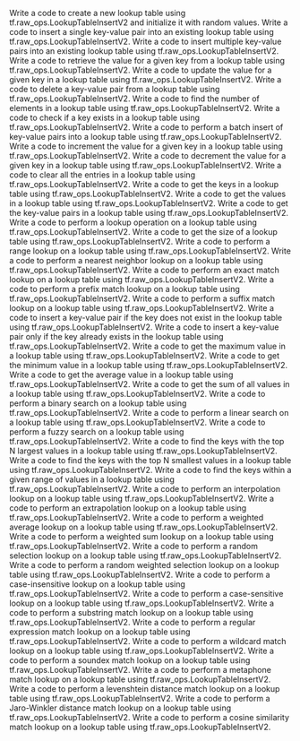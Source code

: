Write a code to create a new lookup table using tf.raw_ops.LookupTableInsertV2 and initialize it with random values.
Write a code to insert a single key-value pair into an existing lookup table using tf.raw_ops.LookupTableInsertV2.
Write a code to insert multiple key-value pairs into an existing lookup table using tf.raw_ops.LookupTableInsertV2.
Write a code to retrieve the value for a given key from a lookup table using tf.raw_ops.LookupTableInsertV2.
Write a code to update the value for a given key in a lookup table using tf.raw_ops.LookupTableInsertV2.
Write a code to delete a key-value pair from a lookup table using tf.raw_ops.LookupTableInsertV2.
Write a code to find the number of elements in a lookup table using tf.raw_ops.LookupTableInsertV2.
Write a code to check if a key exists in a lookup table using tf.raw_ops.LookupTableInsertV2.
Write a code to perform a batch insert of key-value pairs into a lookup table using tf.raw_ops.LookupTableInsertV2.
Write a code to increment the value for a given key in a lookup table using tf.raw_ops.LookupTableInsertV2.
Write a code to decrement the value for a given key in a lookup table using tf.raw_ops.LookupTableInsertV2.
Write a code to clear all the entries in a lookup table using tf.raw_ops.LookupTableInsertV2.
Write a code to get the keys in a lookup table using tf.raw_ops.LookupTableInsertV2.
Write a code to get the values in a lookup table using tf.raw_ops.LookupTableInsertV2.
Write a code to get the key-value pairs in a lookup table using tf.raw_ops.LookupTableInsertV2.
Write a code to perform a lookup operation on a lookup table using tf.raw_ops.LookupTableInsertV2.
Write a code to get the size of a lookup table using tf.raw_ops.LookupTableInsertV2.
Write a code to perform a range lookup on a lookup table using tf.raw_ops.LookupTableInsertV2.
Write a code to perform a nearest neighbor lookup on a lookup table using tf.raw_ops.LookupTableInsertV2.
Write a code to perform an exact match lookup on a lookup table using tf.raw_ops.LookupTableInsertV2.
Write a code to perform a prefix match lookup on a lookup table using tf.raw_ops.LookupTableInsertV2.
Write a code to perform a suffix match lookup on a lookup table using tf.raw_ops.LookupTableInsertV2.
Write a code to insert a key-value pair if the key does not exist in the lookup table using tf.raw_ops.LookupTableInsertV2.
Write a code to insert a key-value pair only if the key already exists in the lookup table using tf.raw_ops.LookupTableInsertV2.
Write a code to get the maximum value in a lookup table using tf.raw_ops.LookupTableInsertV2.
Write a code to get the minimum value in a lookup table using tf.raw_ops.LookupTableInsertV2.
Write a code to get the average value in a lookup table using tf.raw_ops.LookupTableInsertV2.
Write a code to get the sum of all values in a lookup table using tf.raw_ops.LookupTableInsertV2.
Write a code to perform a binary search on a lookup table using tf.raw_ops.LookupTableInsertV2.
Write a code to perform a linear search on a lookup table using tf.raw_ops.LookupTableInsertV2.
Write a code to perform a fuzzy search on a lookup table using tf.raw_ops.LookupTableInsertV2.
Write a code to find the keys with the top N largest values in a lookup table using tf.raw_ops.LookupTableInsertV2.
Write a code to find the keys with the top N smallest values in a lookup table using tf.raw_ops.LookupTableInsertV2.
Write a code to find the keys within a given range of values in a lookup table using tf.raw_ops.LookupTableInsertV2.
Write a code to perform an interpolation lookup on a lookup table using tf.raw_ops.LookupTableInsertV2.
Write a code to perform an extrapolation lookup on a lookup table using tf.raw_ops.LookupTableInsertV2.
Write a code to perform a weighted average lookup on a lookup table using tf.raw_ops.LookupTableInsertV2.
Write a code to perform a weighted sum lookup on a lookup table using tf.raw_ops.LookupTableInsertV2.
Write a code to perform a random selection lookup on a lookup table using tf.raw_ops.LookupTableInsertV2.
Write a code to perform a random weighted selection lookup on a lookup table using tf.raw_ops.LookupTableInsertV2.
Write a code to perform a case-insensitive lookup on a lookup table using tf.raw_ops.LookupTableInsertV2.
Write a code to perform a case-sensitive lookup on a lookup table using tf.raw_ops.LookupTableInsertV2.
Write a code to perform a substring match lookup on a lookup table using tf.raw_ops.LookupTableInsertV2.
Write a code to perform a regular expression match lookup on a lookup table using tf.raw_ops.LookupTableInsertV2.
Write a code to perform a wildcard match lookup on a lookup table using tf.raw_ops.LookupTableInsertV2.
Write a code to perform a soundex match lookup on a lookup table using tf.raw_ops.LookupTableInsertV2.
Write a code to perform a metaphone match lookup on a lookup table using tf.raw_ops.LookupTableInsertV2.
Write a code to perform a levenshtein distance match lookup on a lookup table using tf.raw_ops.LookupTableInsertV2.
Write a code to perform a Jaro-Winkler distance match lookup on a lookup table using tf.raw_ops.LookupTableInsertV2.
Write a code to perform a cosine similarity match lookup on a lookup table using tf.raw_ops.LookupTableInsertV2.